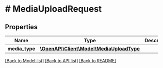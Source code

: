 # # MediaUploadRequest

## Properties

Name | Type | Description | Notes
------------ | ------------- | ------------- | -------------
**media_type** | [**\OpenAPI\Client\Model\MediaUploadType**](MediaUploadType.md) |  |

[[Back to Model list]](../../README.md#models) [[Back to API list]](../../README.md#endpoints) [[Back to README]](../../README.md)
